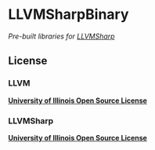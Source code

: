 LLVMSharpBinary
===============

_Pre-built libraries for [LLVMSharp](https://github.com/mjsabby/LLVMSharp)_

## License
### LLVM 
[__University of Illinois Open Source License__](../master/LICENSE.llvm)

### LLVMSharp
[__University of Illinois Open Source License__](../master/LICENSE.llvmsharp)